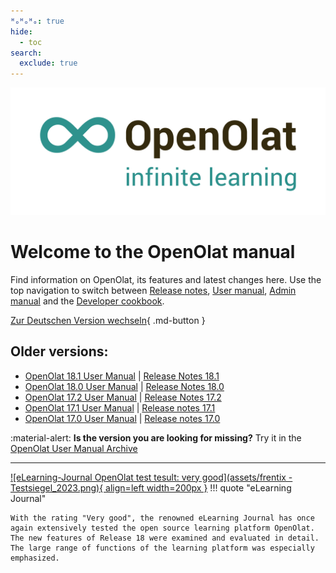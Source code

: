 ```yaml
---
ᴴₒᴴₒᴴₒ: true
hide:
  - toc
search:
  exclude: true
---
```

![Logo: OpenOlat – infinite learning](assets/OpenOlat_Logo_claim_RGB.png)

# Welcome to the OpenOlat manual

Find information on OpenOlat, its features and latest changes here. Use the top navigation to switch between
[Release notes](release_notes/), [User manual](manual_user/), [Admin manual](manual_admin/) and the [Developer cookbook](manual_dev/).

[Zur Deutschen Version wechseln](/de/){ .md-button }

<!---
## Current versions:

- [OpenOlat 18.2 User Manual](manual_user/general/) | [Release notes 18.2](release_notes/Release_notes_18.2.md)
-->

## Older versions:

- [OpenOlat 18.1 User Manual](/archive_mkdocs/18.1/manual_user/general/) | [Release Notes 18.1](release_notes/Release_notes_18.1.md)
- [OpenOlat 18.0 User Manual](/archive_mkdocs/18.0/manual_user/general/) | [Release Notes 18.0](release_notes/Release_notes_18.0.md)
- [OpenOlat 17.2 User Manual](/archive_mkdocs/17.2/manual_user/general/) | [Release Notes 17.2](release_notes/Release_notes_17.2.md)
- [OpenOlat 17.1 User Manual](/archive_mkdocs/17.1/manual_user/general/) | [Release notes 17.1](release_notes/Release_notes_17.1.md)
- [OpenOlat 17.0 User Manual](/archive_mkdocs/17.0/manual_user/general/) | [Release notes 17.0](release_notes/Release_notes_17.0.md)

:material-alert: **Is the version you are looking for missing?** Try it in the [OpenOlat User Manual Archive](archive.md)

***

[![eLearning-Journal OpenOlat test tesult: very good](assets/frentix - Testsiegel_2023.png){ align=left width=200px }](assets/eLJ32023_TEST_Frentix.pdf)
!!! quote "eLearning Journal"
	
	With the rating "Very good", the renowned eLearning Journal has once again extensively tested the open source learning platform OpenOlat. The new features of Release 18 were examined and evaluated in detail. The large range of functions of the learning platform was especially emphasized.
